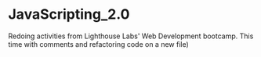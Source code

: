 # JavaScripting_2.0

Redoing activities from Lighthouse Labs' Web Development bootcamp. This time with comments and refactoring code on a new file)
